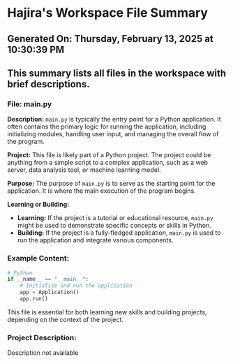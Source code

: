 # Hajira's Workspace File Summary
## Generated On: Thursday, February 13, 2025 at 10:30:39 PM
This summary lists all files in the workspace with brief descriptions.
---
### File: main.py

**Description:**
`main.py` is typically the entry point for a Python application. It often contains the primary logic for running the application, including initializing modules, handling user input, and managing the overall flow of the program.

**Project:**
This file is likely part of a Python project. The project could be anything from a simple script to a complex application, such as a web server, data analysis tool, or machine learning model.

**Purpose:**
The purpose of `main.py` is to serve as the starting point for the application. It is where the main execution of the program begins.

**Learning or Building:**
- **Learning:** If the project is a tutorial or educational resource, `main.py` might be used to demonstrate specific concepts or skills in Python.
- **Building:** If the project is a fully-fledged application, `main.py` is used to run the application and integrate various components.

### Example Content:
```python
# Python
if __name__ == "__main__":
    # Initialize and run the application
    app = Application()
    app.run()
```

This file is essential for both learning new skills and building projects, depending on the context of the project. 
### Project Description:
 Description not available
